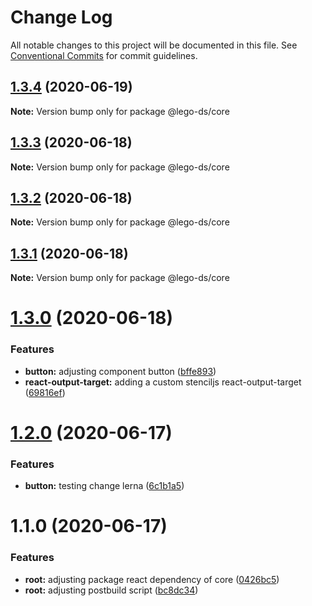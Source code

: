 # Change Log

All notable changes to this project will be documented in this file.
See [Conventional Commits](https://conventionalcommits.org) for commit guidelines.

## [1.3.4](https://github.com/victormath12/lego-ds/compare/@lego-ds/core@1.3.3...@lego-ds/core@1.3.4) (2020-06-19)

**Note:** Version bump only for package @lego-ds/core





## [1.3.3](https://github.com/victormath12/lego-ds/compare/@lego-ds/core@1.3.2...@lego-ds/core@1.3.3) (2020-06-18)

**Note:** Version bump only for package @lego-ds/core





## [1.3.2](https://github.com/victormath12/lego-ds/compare/@lego-ds/core@1.3.1...@lego-ds/core@1.3.2) (2020-06-18)

**Note:** Version bump only for package @lego-ds/core





## [1.3.1](https://github.com/victormath12/lego-ds/compare/@lego-ds/core@1.3.0...@lego-ds/core@1.3.1) (2020-06-18)

**Note:** Version bump only for package @lego-ds/core





# [1.3.0](https://github.com/victormath12/lego-ds/compare/@lego-ds/core@1.2.0...@lego-ds/core@1.3.0) (2020-06-18)


### Features

* **button:** adjusting component button ([bffe893](https://github.com/victormath12/lego-ds/commit/bffe8935ce52f0bd64f0d00137d59019cf26b0b6))
* **react-output-target:** adding a custom stenciljs react-output-target ([69816ef](https://github.com/victormath12/lego-ds/commit/69816efab5508c4049fd33bf52685be61e8b5710))





# [1.2.0](https://github.com/victormath12/lego-ds/compare/@lego-ds/core@1.1.0...@lego-ds/core@1.2.0) (2020-06-17)


### Features

* **button:** testing change lerna ([6c1b1a5](https://github.com/victormath12/lego-ds/commit/6c1b1a5dcefdb30c055f277637faf7b0f32c4c08))





# 1.1.0 (2020-06-17)


### Features

* **root:** adjusting package react dependency of core ([0426bc5](https://github.com/victormath12/lego-ds/commit/0426bc59719a6d3f1960de082dd96ecbef362d3e))
* **root:** adjusting postbuild script ([bc8dc34](https://github.com/victormath12/lego-ds/commit/bc8dc3434ab219eb7d5aef0f2ad7992be544a8be))
